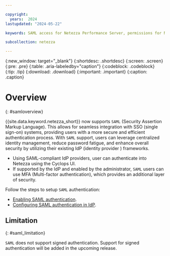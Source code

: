 ```yaml
---

copyright:
  years:  2024
lastupdated: "2024-05-22"

keywords: SAML access for Netezza Performance Server, permissions for Netezza Performance Server, identity and access management for Netezza Performance Server, roles for Netezza Performance Server, actions for Netezza Performance Server, assigning access for Netezza Performance Server

subcollection: netezza

---
```


{:new_window: target="_blank"}
{:shortdesc: .shortdesc}
{:screen: .screen}
{:pre: .pre}
{:table: .aria-labeledby="caption"}
{:codeblock: .codeblock}
{:tip: .tip}
{:download: .download}
{:important: .important}
{:caption: .caption}

# Overview
{: #samloverview}

{{site.data.keyword.netezza_short}} now supports `SAML` (Security Assertion Markup Language). This allows for seamless integration with SSO (single sign-on) systems, providing users with a more secure and efficient authentication process. With `SAML` support, users can leverage centralized identity management, reduce password fatigue, and enhance overall security by utilizing their existing IdP (identity provider ) frameworks.

- Using SAML-compliant IdP providers, user can authenticate into Netezza using the Cyclops UI.
- If supported by the IdP and enabled by the administrator, `SAML` users can use MFA (Multi-factor authentication), which provides an additional layer of security.


Follow the steps to setup `SAML` authentication:

- [Enabling SAML authentication](/docs/netezza?topic=netezza-samliamauth).
- [Configuring SAML authentication in IdP](/docs/netezza?topic=netezza-saml-docs).

## Limitation
{: #saml_limitation}

`SAML` does not support signed authentication. Support for signed authentication will be added in the upcoming release.
